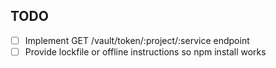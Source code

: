 ## TODO
- [ ] Implement GET /vault/token/:project/:service endpoint
- [ ] Provide lockfile or offline instructions so npm install works
